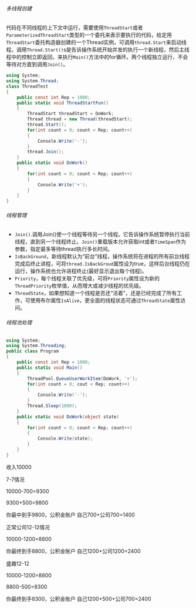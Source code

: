 ###### 多线程创建

​	代码在不同线程的上下文中运行，需要使用`ThreadStart`或者`ParameterizedThreadStart`类型的一个委托来表示要执行的代码，给定用`ThreadStart`委托构造器创建的一个Thread实例，可调用`thread.Start`来启动线程。调用`Thread.Start()`s是告诉操作系统开始并发的执行一个新线程，然后主线程中的控制立即返回，来执行`Main()`方法中的for循环。两个线程独立运行，不会等待对方直到调用`Join()`。

```c#
using System;
using System.Thread;
class ThreadTest
{
    public const int Rep = 1000;
    public static void ThreadStartFun()
    {
        ThreadStart threadStart = DoWork;
        Thread thread = new Thread(threadStart);
        thread.Start();
        for(int count = 0; count < Rep; count++)
        {
            Console.Write('-');
        }
        thread.Join();
    }
    public static void DoWork()
    {
        for(int count = 0; count < Rep; count++)
        {
            Console.Write('+');
        }
    }
}
```

###### 线程管理

- `Join()`.调用Join()使一个线程等待另一个线程。它告诉操作系统暂停执行当前线程，直到另一个线程终止。`Join()`重载版本允许获取int或者`TimeSpan`作为参数，指定最多等待thread执行多长时间。
- `IsBackGround`，新线程默认为“前台”线程，操作系统将在进程的所有前台线程完成后终止进程，可将`thread.IsBackGroud`属性设为true，这样后台线程仍在运行，操作系统也允许进程终止(最好显示退出每个线程)。
- `Priority`，每个线程关联了优先级，可将`Priority`属性设为新的`ThreadPriority`枚举值，从而增大或减少线程的优先级。
- `ThreadState`，如果想知道一个线程是否还“活着”，还是已经完成了所有工作，可使用布尔属性`IsAlive`，更全面的线程状态可通过`ThreadState`属性访问。

###### 线程池处理

```c#
using System;
using System.Threading;
public class Program
{
	public const int Rep = 1000;
	public static void Main()
	{
		ThreadPool.QueueUserWorkItem(DoWork, '+');
		for(int count = 0; cout < Rep; count++)
		{
			Console.Write('-');
		}
		Thread.Sleep(1000);
	}
	public static void DoWork(object state)
	{
		for(int count = 0; count < Rep; count++)
		{
			Console.Write(state);
		}
	}
}
```







收入10000

7-7情况

10000-700=9300

9300+500=9800

你最中到手9800，公积金账户 自己700+公司700=1400



正常公司12-12情况

10000-1200=8800

你最终到手8800，公积金账户 自己1200+公司1200=2400



盛趣12-12

10000-1200=8800

8800-500=8300

你最终到手8300，公积金账户 自己1200+500+公司700=2400







